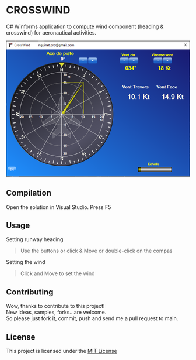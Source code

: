 # CROSSWIND

C# Winforms application to compute wind component (heading & crosswind) for aeronautical activities.

![](crosswind.png)

## Compilation

Open the solution in Visual Studio.
Press F5

## Usage

Setting runway heading
>Use the buttons or click & Move or double-click on the compas 

Setting the wind
>Click and Move to set the wind

## Contributing

Wow, thanks to contribute to this project!   
New ideas, samples, forks...are welcome.  
So please just fork it, commit, push and send me a pull request to main.  

## License

This project is licensed under the [MIT License](LICENSE)